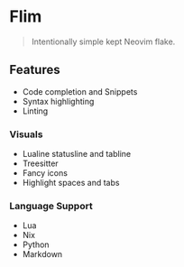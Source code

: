 # Flim

> Intentionally simple kept Neovim flake.

## Features

- Code completion and Snippets
- Syntax highlighting
- Linting

### Visuals

- Lualine statusline and tabline
- Treesitter
- Fancy icons
- Highlight spaces and tabs

### Language Support

- Lua
- Nix
- Python
- Markdown
